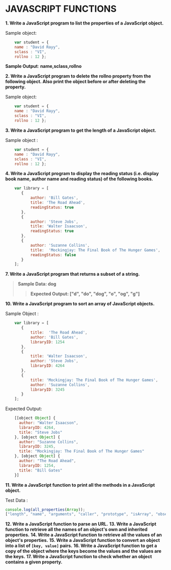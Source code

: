 # JAVASCRIPT FUNCTIONS

**1. Write a JavaScript program to list the properties of a JavaScript object.**

Sample object:

```javascript
    var student = {
    name : "David Rayy",
    sclass : "VI",
    rollno : 12 };
```
__Sample Output__: **name,sclass,rollno**

**2. Write a JavaScript program to delete the rollno property from the following object. Also print the object before or after deleting the property.**

Sample object:

```javascript
    var student = {
    name : "David Rayy",
    sclass : "VI",
    rollno : 12 };
```

**3. Write a JavaScript program to get the length of a JavaScript object.**

Sample object :

```javascript
    var student = {
    name : "David Rayy",
    sclass : "VI",
    rollno : 12 };
``` 

**4. Write a JavaScript program to display the reading status (i.e. display book name, author name and reading status) of the following books.** 

```javascript
    var library = [ 
       {
           author: 'Bill Gates',
           title: 'The Road Ahead',
           readingStatus: true
       },
       {
           author: 'Steve Jobs',
           title: 'Walter Isaacson',
           readingStatus: true
       },
       {
           author: 'Suzanne Collins',
           title:  'Mockingjay: The Final Book of The Hunger Games', 
           readingStatus: false
       }
    ];
```

**7. Write a JavaScript program that returns a subset of a string.**

> **Sample Data: dog**
>> **Expected Output: ["d", "do", "dog", "o", "og", "g"]**

**10. Write a JavaScript program to sort an array of JavaScript objects.**

Sample Object :

```javascript
    var library = [ 
       {
           title:  'The Road Ahead',
           author: 'Bill Gates',
           libraryID: 1254
       },
       {
           title: 'Walter Isaacson',
           author: 'Steve Jobs',
           libraryID: 4264
       },
       {
           title: 'Mockingjay: The Final Book of The Hunger Games',
           author: 'Suzanne Collins',
           libraryID: 3245
       }
    ];
```

Expected Output:

```javascript
    [[object Object] {
      author: "Walter Isaacson",
      libraryID: 4264,
      title: "Steve Jobs"
    }, [object Object] {
      author: "Suzanne Collins",
      libraryID: 3245,
      title: "Mockingjay: The Final Book of The Hunger Games"
    }, [object Object] {
      author: "The Road Ahead",
      libraryID: 1254,
      title: "Bill Gates"
    }]
```

**11. Write a JavaScript function to print all the methods in a JavaScript object.**

Test Data :

```javascript
console.log(all_properties(Array));
["length", "name", "arguments", "caller", "prototype", "isArray", "observe", "unobserve"]
```

**12. Write a JavaScript function to parse an URL.**
**13. Write a JavaScript function to retrieve all the names of an object's own and inherited properties.**
**14. Write a JavaScript function to retrieve all the values of an object's properties.**
**15. Write a JavaScript function to convert an object into a list of `[key, value]` pairs.**
**16. Write a JavaScript function to get a copy of the object where the keys become the values and the values are the keys.**
**17. Write a JavaScript function to check whether an object contains a given property.**